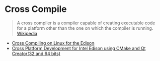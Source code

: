 Cross Compile
==

> A cross compiler is a compiler capable of creating executable code for a platform other than the one on which the compiler is running. [Wikipedia](https://en.wikipedia.org/wiki/Cross_compiler)

- [Cross Compiling on Linux for the Edison](http://shawnhymel.com/809/cross-compiling-on-linux-for-the-edison/)
- [Cross Platform Development for Intel Edison using CMake and Qt Creator(32 and 64 bits)](http://www.samontab.com/web/2015/02/cross-platform-development-for-intel-edison-using-cmake-and-qt-creator32-and-64-bits/)
